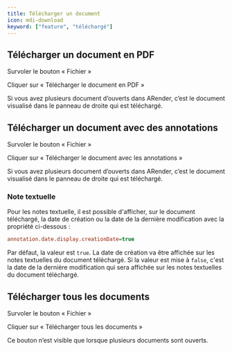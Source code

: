 ```yaml
---
title: Télécharger un document
icon: mdi-download
keyword: ["feature", "téléchargé"]
---
```


## Télécharger un document en PDF

Survoler le bouton « Fichier »


Cliquer sur « Télécharger le document en PDF »


Si vous avez plusieurs document d’ouverts dans ARender, c’est le
document visualisé dans le panneau de droite qui est téléchargé.

## Télécharger un document avec des annotations

Survoler le bouton « Fichier »


Cliquer sur « Télécharger le document avec les annotations »


Si vous avez plusieurs document d’ouverts dans ARender, c’est le
document visualisé dans le panneau de droite qui est téléchargé.

### Note textuelle 

Pour les notes textuelle, il est possible d'afficher, sur le document téléchargé, la date de création ou la date de la dernière modification avec la propriété ci-dessous : 


```cfg
annotation.date.display.creationDate=true
```


Par défaut, la valeur est `true`. La date de création va être affichée sur les notes textuelles du document téléchargé.
Si la valeur est mise à `false`, c'est la date de la dernière modification qui sera affichée sur les notes textuelles du document téléchargé.

## Télécharger tous les documents

Survoler le bouton « Fichier »


Cliquer sur « Télécharger tous les documents »


Ce bouton n’est visible que lorsque plusieurs documents sont ouverts.

